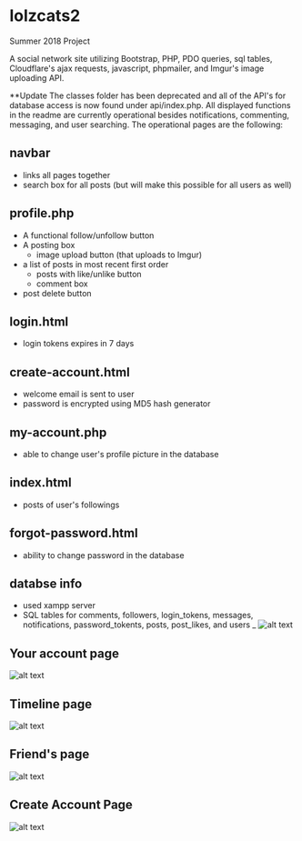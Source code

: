 # lolzcats2

Summer 2018 Project 

A social network site utilizing Bootstrap, PHP, PDO queries, sql tables, Cloudflare's ajax requests, javascript, phpmailer, and Imgur's image uploading API. 

**Update
The classes folder has been deprecated and all of the API's for database access is now found under api/index.php. All displayed functions in the readme are currently operational besides notifications, commenting, messaging, and user searching. The operational pages are the following: 

## navbar
* links all pages together
* search box for all posts (but will make this possible for all users as well)
## profile.php
* A functional follow/unfollow button
* A posting box
  * image upload button (that uploads to Imgur)
* a list of posts in most recent first order
  * posts with like/unlike button
  * comment box
* post delete button
## login.html
* login tokens expires in 7 days 
## create-account.html
* welcome email is sent to user
* password is encrypted using MD5 hash generator 
## my-account.php
* able to change user's profile picture in the database 
## index.html
* posts of user's followings 
## forgot-password.html 
* ability to change password in the database 
## databse info
* used xampp server
* SQL tables for comments, followers, login_tokens, messages, notifications, password_tokents, posts, post_likes, and users
_
![alt text](https://i.imgur.com/i5myKyh.png)

## Your account page
![alt text](https://i.imgur.com/GKnHBi0.png)

## Timeline page 
![alt text](https://i.imgur.com/vKedUIV.png)

## Friend's page 
![alt text](https://i.imgur.com/pB0YQs0.png)

## Create Account Page 
![alt text](https://i.imgur.com/YozT9g2.png)

